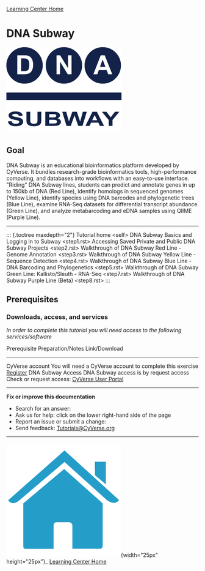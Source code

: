 [Learning Center Home](http://learning.cyverse.org/)

# DNA Subway

![subway_logo](assets/dna_subway/dnasubway-icon.png)

## Goal

DNA Subway is an educational bioinformatics platform developed by
CyVerse. It bundles research-grade bioinformatics tools,
high-performance computing, and databases into workflows with an
easy-to-use interface. "Riding" DNA Subway lines, students can predict
and annotate genes in up to 150kb of DNA (Red Line), identify homologs
in sequenced genomes (Yellow Line), identify species using DNA barcodes
and phylogenetic trees (Blue Line), examine RNA-Seq datasets for
differential transcript abundance (Green Line), and analyze
metabarcoding and eDNA samples using QIIME (Purple Line).

------------------------------------------------------------------------

::: {.toctree maxdepth="2"}
Tutorial home \<self\> DNA Subway Basics and Logging in to Subway
\<step1.rst\> Accessing Saved Private and Public DNA Subway Projects
\<step2.rst\> Walkthrough of DNA Subway Red Line - Genome Annotation
\<step3.rst\> Walkthrough of DNA Subway Yellow Line - Sequence Detection
\<step4.rst\> Walkthrough of DNA Subway Blue Line - DNA Barcoding and
Phylogenetics \<step5.rst\> Walkthrough of DNA Subway Green Line:
Kallisto/Sleuth - RNA-Seq \<step7.rst\> Walkthrough of DNA Subway Purple
Line (Beta) \<step8.rst\>
:::

## Prerequisites

### Downloads, access, and services

*In order to complete this tutorial you will need access to the
following services/software*

  Prerequisite        Preparation/Notes                                           Link/Download
  ------------------- ----------------------------------------------------------- ----------------------------------------------------------------------------------------
  CyVerse account     You will need a CyVerse account to complete this exercise   [Register](https://user.cyverse.org/)
  DNA Subway Access   DNA Subway access is by request access                      Check or request access: [CyVerse User Portal](https://user.cyverse.org/services/mine)

------------------------------------------------------------------------

**Fix or improve this documentation**

-   Search for an answer:
-   Ask us for help: click on the lower right-hand side of the page
-   Report an issue or submit a change:
-   Send feedback: [Tutorials@CyVerse.org](Tutorials@CyVerse.org)

------------------------------------------------------------------------

![Home_Icon](./img/homeicon.png){width="25px" height="25px"}\_ [Learning
Center Home](http://learning.cyverse.org/)